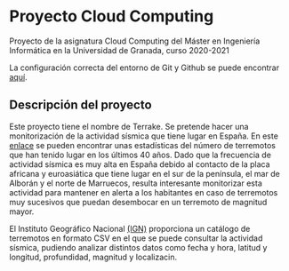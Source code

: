 # Proyecto Cloud Computing

Proyecto de la asignatura Cloud Computing del Máster en Ingeniería Informática en la Universidad de Granada, curso 2020-2021

La configuración correcta del entorno de Git y Github se puede encontrar [aquí](https://github.com/Jumacasni/Proyecto-CC/blob/main/docs/configuracion_git.md).

## Descripción del proyecto

Este proyecto tiene el nombre de Terrake. Se pretende hacer una monitorización de la actividad sísmica que tiene lugar en España. En este [enlace](http://www.ign.es/web/resources/docs/IGNCnig/SIS-Tablas_estadisticas_PIberica.pdf) se pueden encontrar unas estadísticas del número de terremotos que han tenido lugar en los últimos 40 años. Dado que la frecuencia de actividad sísmica es muy alta en España debido al contacto de la placa africana y euroasiática que tiene lugar en el sur de la península, el mar de Alborán y el norte de Marruecos, resulta interesante monitorizar esta actividad para mantener en alerta a los habitantes en caso de terremotos muy sucesivos que puedan desembocar en un terremoto de magnitud mayor.

El Instituto Geográfico Nacional [(IGN)](https://www.ign.es/web/ign/portal/sis-catalogo-terremotos) proporciona un catálogo de terremotos en formato CSV en el que se puede consultar la actividad sísmica, pudiendo analizar distintos datos como fecha y hora, latitud y longitud, profundidad, magnitud y localizacin.
